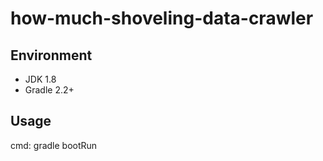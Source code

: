 # how-much-shoveling-data-crawler

## Environment
* JDK 1.8
* Gradle 2.2+

## Usage
cmd: gradle bootRun
